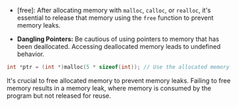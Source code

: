 - [free]: After allocating memory with `malloc`, `calloc`, or `realloc`, it's essential to release that memory using the `free` function to prevent memory leaks.
    
- **Dangling Pointers:** Be cautious of using pointers to memory that has been deallocated. Accessing deallocated memory leads to undefined behavior.

```c
int *ptr = (int *)malloc(5 * sizeof(int)); // Use the allocated memory free(ptr); // Deallocate the memory when done
```

It's crucial to free allocated memory to prevent memory leaks. Failing to free memory results in a memory leak, where memory is consumed by the program but not released for reuse.